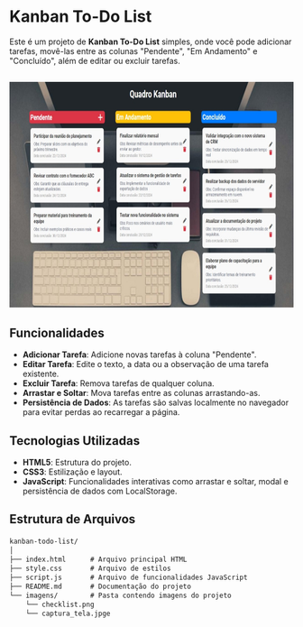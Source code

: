 # Kanban To-Do List

Este é um projeto de **Kanban To-Do List** simples, onde você pode adicionar tarefas, movê-las entre as colunas "Pendente", "Em Andamento" e "Concluído", além de editar ou excluir tarefas.

##
<div>
    <img height="400px" width="100%" src="imagens/captura_tela.jpeg"/>
</div>

## Funcionalidades

- **Adicionar Tarefa**: Adicione novas tarefas à coluna "Pendente".
- **Editar Tarefa**: Edite o texto, a data ou a observação de uma tarefa existente.
- **Excluir Tarefa**: Remova tarefas de qualquer coluna.
- **Arrastar e Soltar**: Mova tarefas entre as colunas arrastando-as.
- **Persistência de Dados**: As tarefas são salvas localmente no navegador para evitar perdas ao recarregar a página.

## Tecnologias Utilizadas

- **HTML5**: Estrutura do projeto.
- **CSS3**: Estilização e layout.
- **JavaScript**: Funcionalidades interativas como arrastar e soltar, modal e persistência de dados com LocalStorage.

## Estrutura de Arquivos

```plaintext
kanban-todo-list/
│
├── index.html      # Arquivo principal HTML
├── style.css       # Arquivo de estilos
├── script.js       # Arquivo de funcionalidades JavaScript
├── README.md       # Documentação do projeto
└── imagens/        # Pasta contendo imagens do projeto
    └── checklist.png
    └── captura_tela.jpge
